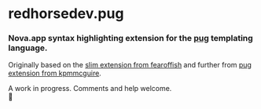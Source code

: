 # redhorsedev.pug

### Nova.app syntax highlighting extension for the [pug](https://pugjs.org) templating language.

Originally based on the [slim extension from fearoffish](https://github.com/fearoffish/nova-slim-template) and further from [pug extension from kpmmcguire](https://github.com/kpmcguire/nova-pug-syntax).

A work in progress. Comments and help welcome.  
🐎

